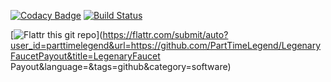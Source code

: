 [![Codacy Badge](https://api.codacy.com/project/badge/Grade/25a8699320334d1a96a8312fcba82fe3)](https://www.codacy.com/app/PartTimeLegend/LegenaryFaucetPayout?utm_source=github.com&utm_medium=referral&utm_content=PartTimeLegend/LegenaryFaucetPayout&utm_campaign=badger)
[![Build Status](https://travis-ci.org/PartTimeLegend/LegenaryFaucetPayout.png?branch=master)](https://travis-ci.org/PartTimeLegend/LegenaryFaucetPayout)

[![Flattr this git repo](http://api.flattr.com/button/flattr-badge-large.png)](https://flattr.com/submit/auto?user_id=parttimelegend&url=https://github.com/PartTimeLegend/LegenaryFaucetPayout&title=LegenaryFaucet Payout&language=&tags=github&category=software) 
